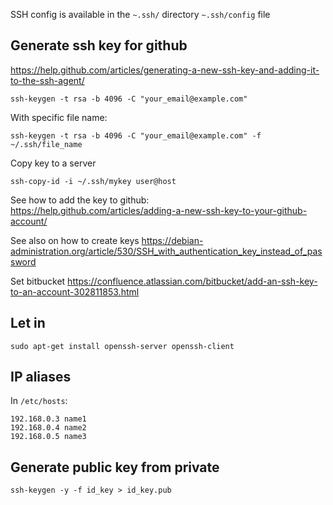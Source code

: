 
SSH config is available in the `~.ssh/` directory `~.ssh/config` file

Generate ssh key for github
-----------------------------------------------------------------------

<https://help.github.com/articles/generating-a-new-ssh-key-and-adding-it-to-the-ssh-agent/>
    
    ssh-keygen -t rsa -b 4096 -C "your_email@example.com"
    
With specific file name:

    ssh-keygen -t rsa -b 4096 -C "your_email@example.com" -f ~/.ssh/file_name

Copy key to a server

    ssh-copy-id -i ~/.ssh/mykey user@host

See how to add the key to github:  
<https://help.github.com/articles/adding-a-new-ssh-key-to-your-github-account/>

See also on how to create keys
https://debian-administration.org/article/530/SSH_with_authentication_key_instead_of_password

Set bitbucket
https://confluence.atlassian.com/bitbucket/add-an-ssh-key-to-an-account-302811853.html

Let in
-----------------------------------------------------------------------

    sudo apt-get install openssh-server openssh-client

IP aliases
-----------------------------------------------------------------------

In `/etc/hosts`: 

```
192.168.0.3 name1
192.168.0.4 name2
192.168.0.5 name3
```

Generate public key from private
-----------------------------------------------------------------------

    ssh-keygen -y -f id_key > id_key.pub
